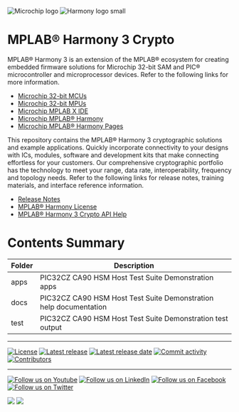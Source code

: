 ﻿![Microchip logo](https://raw.githubusercontent.com/wiki/Microchip-MPLAB-Harmony/Microchip-MPLAB-Harmony.github.io/images/microchip_logo.png)
![Harmony logo small](https://raw.githubusercontent.com/wiki/Microchip-MPLAB-Harmony/Microchip-MPLAB-Harmony.github.io/images/microchip_mplab_harmony_logo_small.png)

# MPLAB® Harmony 3 Crypto

MPLAB® Harmony 3 is an extension of the MPLAB® ecosystem for creating embedded firmware solutions for Microchip 32-bit SAM and PIC® microcontroller and microprocessor devices.  Refer to the following links for more information.

- [Microchip 32-bit MCUs](https://www.microchip.com/design-centers/32-bit)
- [Microchip 32-bit MPUs](https://www.microchip.com/design-centers/32-bit-mpus)
- [Microchip MPLAB X IDE](https://www.microchip.com/mplab/mplab-x-ide)
- [Microchip MPLAB® Harmony](https://www.microchip.com/mplab/mplab-harmony)
- [Microchip MPLAB® Harmony Pages](https://microchip-mplab-harmony.github.io/)

This repository contains the MPLAB® Harmony 3 cryptographic solutions and example applications. Quickly incorporate connectivity to your designs with ICs, modules, software and development kits that make connecting effortless for your customers. Our comprehensive cryptographic portfolio has the technology to meet your range, data rate, interoperability, frequency and topology needs. Refer to the following links for release notes, training materials, and interface reference information.

- [Release Notes](./release_notes.md)
- [MPLAB® Harmony License](Microchip_SLA001.md)
- [MPLAB® Harmony 3 Crypto API Help](https://microchip-mplab-harmony.github.io/crypto)

# Contents Summary

| Folder     | Description                                               |
| ---        | ---                                                       |
| apps       | PIC32CZ CA90 HSM Host Test Suite Demonstration apps       |
| docs       | PIC32CZ CA90 HSM Host Test Suite Demonstration help documentation |
| test       | PIC32CZ CA90 HSM Host Test Suite Demonstration test output |


____

[![License](https://img.shields.io/badge/license-Harmony%20license-orange.svg)](https://github.com/Microchip-MPLAB-Harmony/crypto/blob/master/mplab_harmony_license.md)
[![Latest release](https://img.shields.io/github/release/Microchip-MPLAB-Harmony/crypto.svg)](https://github.com/Microchip-MPLAB-Harmony/crypto/releases/latest)
[![Latest release date](https://img.shields.io/github/release-date/Microchip-MPLAB-Harmony/crypto.svg)](https://github.com/Microchip-MPLAB-Harmony/crypto/releases/latest)
[![Commit activity](https://img.shields.io/github/commit-activity/y/Microchip-MPLAB-Harmony/crypto.svg)](https://github.com/Microchip-MPLAB-Harmony/crypto/graphs/commit-activity)
[![Contributors](https://img.shields.io/github/contributors-anon/Microchip-MPLAB-Harmony/crypto.svg)]()

____

[![Follow us on Youtube](https://img.shields.io/badge/Youtube-Follow%20us%20on%20Youtube-red.svg)](https://www.youtube.com/user/MicrochipTechnology)
[![Follow us on LinkedIn](https://img.shields.io/badge/LinkedIn-Follow%20us%20on%20LinkedIn-blue.svg)](https://www.linkedin.com/company/microchip-technology)
[![Follow us on Facebook](https://img.shields.io/badge/Facebook-Follow%20us%20on%20Facebook-blue.svg)](https://www.facebook.com/microchiptechnology/)
[![Follow us on Twitter](https://img.shields.io/twitter/follow/MicrochipTech.svg?style=social)](https://twitter.com/MicrochipTech)

[![](https://img.shields.io/github/stars/Microchip-MPLAB-Harmony/crypto.svg?style=social)]()
[![](https://img.shields.io/github/watchers/Microchip-MPLAB-Harmony/crypto.svg?style=social)]()


